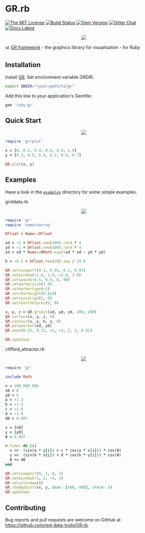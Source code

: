 # GR.rb

[![The MIT License](https://img.shields.io/badge/license-MIT-orange.svg)](LICENSE.txt)
[![Build Status](https://travis-ci.org/red-data-tools/GR.rb.svg?branch=master)](https://travis-ci.org/red-data-tools/GR.rb)
[![Gem Version](https://badge.fury.io/rb/ruby-gr.svg)](https://badge.fury.io/rb/ruby-gr)
[![Gitter Chat](https://badges.gitter.im/red-data-tools/en.svg)](https://gitter.im/red-data-tools/en)
[![Docs Latest](https://img.shields.io/badge/docs-latest-blue.svg)](https://rubydoc.info/gems/ruby-gr)

<p align="center">
  <img src="https://user-images.githubusercontent.com/5798442/70857099-13d57600-1f2c-11ea-8f3c-7d81065f13a5.png">
</p>

:bar_chart:  [GR framework](https://github.com/sciapp/gr) - the graphics library for visualisation - for Ruby

## Installation
Install [GR](https://github.com/sciapp/gr/releases).
Set environment variable GRDIR.

```sh
export GRDIR="/your/path/to/gr"
```

Add this line to your application's Gemfile:

```sh
gem 'ruby-gr'
```

## Quick Start

<p align="center">
  <img src="https://user-images.githubusercontent.com/5798442/69689128-74cb1480-110b-11ea-9097-29e878a19e8f.png">
</p>

```ruby
require 'gr/plot'

x = [0, 0.2, 0.4, 0.6, 0.8, 1.0]
y = [0.3, 0.5, 0.4, 0.2, 0.6, 0.7]

GR.plot(x, y)
```

## Examples
Have a look in the [`examples`](https://github.com/red-data-tools/GR.rb/tree/master/examples) directory for some simple examples. 

griddata.rb

<p align="center">
  <img src="https://user-images.githubusercontent.com/5798442/68080405-1b3e3580-fe3e-11e9-9f71-592ca2826bcb.png">
</p>

```ruby
require 'gr'
require 'numo/narray'

DFloat = Numo::DFloat

xd = -2 + DFloat.new(100).rand * 4
yd = -2 + DFloat.new(100).rand * 4
zd = xd * Numo::NMath.exp(-xd * xd - yd * yd)

h = -0.5 + DFloat.new(20).seq / 19.0

GR.setviewport(0.1, 0.95, 0.1, 0.95)
GR.setwindow(-2.0, 2.0, -2.0, 2.0)
GR.setspace(-0.5, 0.5, 0, 90)
GR.setmarkersize(1.0)
GR.setmarkertype(-1)
GR.setcharheight(0.024)
GR.settextalign(2, 0)
GR.settextfontprec(3, 0)

x, y, z = GR.gridit(xd, yd, zd, 200, 200)
GR.surface(x, y, z, 5)
GR.contour(x, y, h, z, 0)
GR.polymarker(xd, yd)
GR.axes(0.25, 0.25, -2, -2, 2, 2, 0.01)

GR.updatews
```

clifford_attractor.rb

<p align="center">
  <img src="https://user-images.githubusercontent.com/5798442/68080387-baaef880-fe3d-11e9-9435-f998eaca79da.png">
</p>

```ruby
require 'gr'

include Math

n = 100_000_000
x0 = 0
y0 = 0
a = -1.3
b = -1.3
c = -1.8
d = -1.9
dθ = 0.007

x = [x0]
y = [y0]
θ = 0.007

n.times do |i|
  x <<  (sin(a * y[i]) + c * cos(a * x[i])) * cos(θ)
  y <<  (sin(b * x[i]) + d * cos(b * y[i])) * cos(θ)
  θ += dθ
end

GR.setviewport(0, 1, 0, 1)
GR.setwindow(-3, 3, -3, 3)
GR.setcolormap(8)
GR.shadepoints(x, y, dims: [480, 480], xform: 5)
GR.updatews
```

## Contributing

Bug reports and pull requests are welcome on GitHub at https://github.com/red-data-tools/GR.rb.
